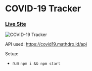 # COVID-19 Tracker

### [Live Site](https://covid19statswebsite.netlify.com/)

![COVID-19 Tracker](https://i.ibb.co/X87BqVY/Screenshot-2020-04-13-at-10-14-58.png)






API used: https://covid19.mathdro.id/api

Setup:
- run ```npm i && npm start```
